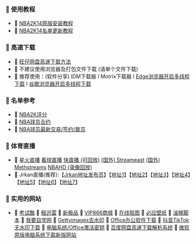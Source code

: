### 🏀 使用教程
- 🎈 [NBA2K14原版安装教程](https://www.bilibili.com/video/BV1MQ4y1h7uh)
- 🎈 [NBA2K14名单更新教程](https://www.bilibili.com/video/BV19w411T7ph)

### 🏀 高速下载
- 🎈 [旺仔网盘高速下载方法](https://www.bilibili.com/video/BV1S34y1c7sS/)
- 🎈 不建议使用浏览器及打包文件下载 (请单个文件下载)
- 🎈 推荐使用：(软件分享) IDM下载器 I Motrix下载器 I [Edge浏览器开启多线程下载](https://www.bilibili.com/video/BV1uc411E7mi/) I [谷歌浏览器开启多线程下载](https://www.bilibili.com/video/BV16T4y1R75e) 

### 🏀 名单参考
- 🎈 [NBA2K评分](https://www.2kratings.com/)
- 🎈 [NBA球员合约](https://www.spotrac.com/nba/)
- 🎈 [NBA球员最新交易/签约/裁员](https://www.nba.com/players/transactions)

### 🏀 体育直播
- 🎈 [星火直播](https://xhzb.tw/) [看球直播](http://kqzb6699.com/broadcast/lists/3) [快直播 (可回放)](https://ymb.123kzb.net/?continueFlag=69722874560b322db02ce80e50779af6) [(国外) Streameast](https://the.streameast.app/v15) [(国外) Methstreams](https://methstreams.com/nbastreams-link/1/) [NBAHD (录像回放)](https://watchreplay.net/)
- 🎈 Jrkan直播(推荐):【[Jrkan地址发布页](https://www.qiumi1314.com/)】【[地址1](http://www.jrskan8.com/)】【[地址2](http://www.jrkan2023.com/)】【[地址3](http://www.jrkan365.com/)】【[地址4](http://www.jrhoop.com/)】【[地址5](http://www.jrskan.com/)】【[地址6](http://www.jrsbxj.com/)】【[地址7](http://www.jrkankan.com/)】

### 🏀 实用的网站
- 🎈 [考试酷](https://www.examcoo.com/index/ku) 🎈 [租迅雷](https://www.zuxunlei.com/) 🎈 [新极品](http://pan.jiufei.com/) 🎈 [VIP866商城](https://s.9ka.vip/) 🎈 [在线抠图](https://www.yingwuxiangji.com/seg/#) 🎈 [必应壁纸](https://bing.wdbyte.com/) 🎈 [油猴脚本](https://greasyfork.org/zh-CN/) 🎈 [我要自学网](https://www.51zxw.net/) 🎈 [Gettyimages去水印](https://downloader.la/gettyimages-downloader.html) 🎈 [Office办公软件下载](https://otp.landian.vip/zh-cn/) 🎈 [抖音TikTok无水印下载](https://dlpanda.com/zh-CN) 🎈 [电脑系统/Office激活密钥](https://webact.185.hk/sharedkey.php) 🎈 [百度网盘高速下载解析系统](https://pan.xfyzyyb.xyz/) 🎈 [微软原版电脑系统下载新版网站](https://next.itellyou.cn/) 



